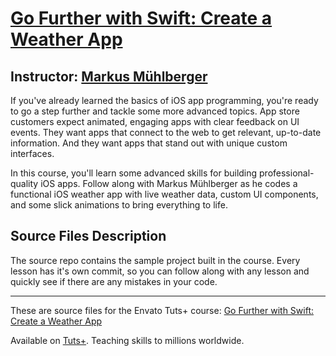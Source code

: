 # [Go Further with Swift: Create a Weather App][published url]
## Instructor: [Markus Mühlberger][instructor url]


If you've already learned the basics of iOS app programming, you're ready to go a step further and tackle some more advanced topics. App store customers expect animated, engaging apps with clear feedback on UI events. They want apps that connect to the web to get relevant, up-to-date information. And they want apps that stand out with unique custom interfaces.

In this course, you'll learn some advanced skills for building professional-quality iOS apps. Follow along with Markus Mühlberger as he codes a functional iOS weather app with live weather data, custom UI components, and some slick animations to bring everything to life.


## Source Files Description


The source repo contains the sample project built in the course. Every lesson has it's own commit, so you can follow along with any lesson and quickly see if there are any mistakes in your code.

------

These are source files for the Envato Tuts+ course: [Go Further with Swift: Create a Weather App][published url]

Available on [Tuts+](https://tutsplus.com). Teaching skills to millions worldwide.

[published url]: https://code.tutsplus.com/courses/go-further-with-swift-create-a-weather-app
[instructor url]: https://tutsplus.com/authors/markus-muehlberger
